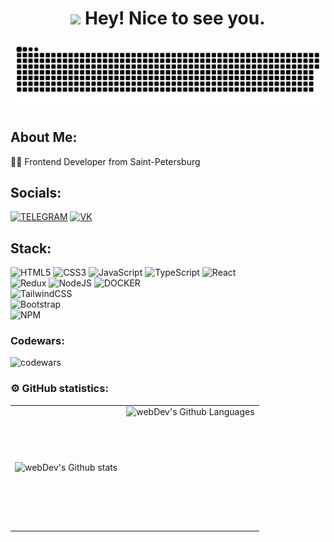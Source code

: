 <div align="center">
  <h1><img src="https://emojis.slackmojis.com/emojis/images/1531849430/4246/blob-sunglasses.gif?1531849430" width="30"/> Hey! Nice to see you.</h1>
    <p align="center">
 <img width="600" src="github-snake.svg" alt="snake"/>
</p>
  
</div>

###

## About Me:
👨‍💻 Frontend Developer from Saint-Petersburg<br/>


## Socials: 
[![TELEGRAM](https://img.shields.io/badge/TELEGRAM-29293e?style=for-the-badge&logo=telegram)](https://t.me/MosenkovKonstantin)
[![VK](https://img.shields.io/badge/vkontakte-29293e?style=for-the-badge&logo=vk&logoColor=0077FF)](https://vk.com/id344077639)

## Stack:
![HTML5](https://img.shields.io/badge/html5-%23fb5837.svg?style=for-the-badge&logo=html5&logoColor=white) 
![CSS3](https://img.shields.io/badge/css3-%2386c6f4.svg?style=for-the-badge&logo=css3&logoColor=white) 
![JavaScript](https://img.shields.io/badge/javascript-%23675ec9.svg?style=for-the-badge&logo=javascript&logoColor=%23F7DF1E) 
![TypeScript](https://img.shields.io/badge/typescript-%230988dc.svg?style=for-the-badge&logo=typescript&logoColor=white) 
![React](https://img.shields.io/badge/react-%23063206.svg?style=for-the-badge&logo=react&logoColor=%2361DAFB)  
![Redux](https://img.shields.io/badge/redux-%23593d88.svg?style=for-the-badge&logo=redux&logoColor=white) 
![NodeJS](https://img.shields.io/badge/node.js-2a8959?style=for-the-badge&logo=node.js&logoColor=white) 
![DOCKER](https://img.shields.io/badge/docker-%237ed3e2.svg?style=for-the-badge&logo=docker&logoColor=white)  
![TailwindCSS](https://img.shields.io/badge/tailwindcss-%2338B2AC.svg?style=for-the-badge&logo=tailwind-css&logoColor=white)  
![Bootstrap](https://img.shields.io/badge/bootstrap-%23fae55c.svg?style=for-the-badge&logo=bootstrap&logoColor=white)  
![NPM](https://img.shields.io/badge/NPM-%2391f2c3.svg?style=for-the-badge&logo=npm&logoColor=white)

### Codewars:

![codewars](https://www.codewars.com/users/Konstantin%20Mosenkov/badges/large)

### ⚙️ GitHub statistics:

<table>
  <tr>
    <td>
      <img align="left" src="http://github-readme-streak-stats.herokuapp.com?user=Konstantin-Mosenkov&theme=dark&background=000000" alt="webDev's Github stats" />
    </td>
    <td>
      <img height="195px" align="right" alt="webDev's Github Languages" src="https://github-readme-stats-sigma-five.vercel.app/api/top-langs/?username=Konstantin-Mosenkov&layout=compact&theme=vision-friendly-dark" />
    </td>
  </tr>
</table>
